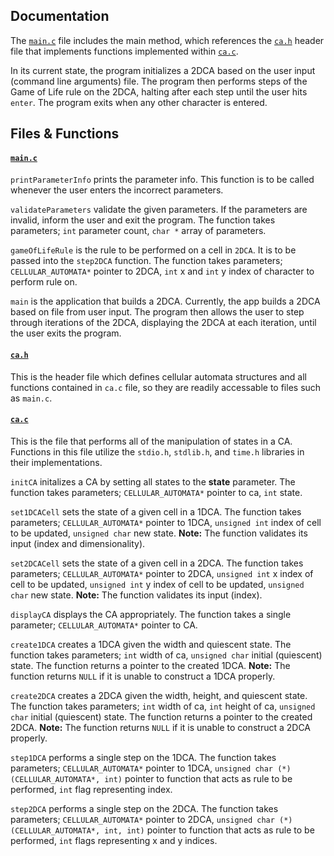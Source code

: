 ## Documentation

The [`main.c`](main.c) file includes the main method, which references the [`ca.h`](ca.h) header file that implements functions implemented within [`ca.c`](ca.c).

In its current state, the program initializes a 2DCA based on the user input (command line arguments) file. The program then performs steps of the Game of Life rule on the 2DCA, halting after each step until the user hits `enter`. The program exits when any other character is entered.

## Files & Functions

#### [`main.c`](main.c)

`printParameterInfo` prints the parameter info. This function is to be called whenever the user enters the incorrect parameters.

`validateParameters` validate the given parameters. If the parameters are invalid, inform the user and exit the program. The function takes parameters; `int` parameter count, `char *` array of parameters.

`gameOfLifeRule` is the rule to be performed on a cell in `2DCA`. It is to be passed into the `step2DCA` function. The function takes parameters; `CELLULAR_AUTOMATA*` pointer to 2DCA, `int` x and `int` y index of character to perform rule on.

`main` is the application that builds a 2DCA. Currently, the app builds a 2DCA based on file from user input. The program then allows the user to step through iterations of the 2DCA, displaying the 2DCA at each iteration, until the user exits the program.

#### [`ca.h`](ca.h)

This is the header file which defines cellular automata structures and all functions contained in `ca.c` file, so they are readily accessable to files such as `main.c`.

#### [`ca.c`](ca.c)

This is the file that performs all of the manipulation of states in a CA. Functions in this file utilize the `stdio.h`, `stdlib.h`, and `time.h` libraries in their implementations.

`initCA` initalizes a CA by setting all states to the **state** parameter. The function takes parameters; `CELLULAR_AUTOMATA*` pointer to ca, `int` state.

`set1DCACell` sets the state of a given cell in a 1DCA. The function takes parameters; `CELLULAR_AUTOMATA*` pointer to 1DCA, `unsigned int` index of cell to be updated, `unsigned char` new state. **Note:** The function validates its input (index and dimensionality).

`set2DCACell` sets the state of a given cell in a 2DCA. The function takes parameters; `CELLULAR_AUTOMATA*` pointer to 2DCA, `unsigned int` x index of cell to be updated, `unsigned int` y index of cell to be updated, `unsigned char` new state. **Note:** The function validates its input (index).

`displayCA` displays the CA appropriately. The function takes a single parameter; `CELLULAR_AUTOMATA*` pointer to CA.

`create1DCA` creates a 1DCA given the width and quiescent state. The function takes parameters; `int` width of ca, `unsigned char` initial (quiescent) state. The function returns a pointer to the created 1DCA. **Note:** The function returns `NULL` if it is unable to construct a 1DCA properly.

`create2DCA` creates a 2DCA given the width, height, and quiescent state. The function takes parameters; `int` width of ca, `int` height of ca, `unsigned char` initial (quiescent) state. The function returns a pointer to the created 2DCA. **Note:** The function returns `NULL` if it is unable to construct a 2DCA properly.

`step1DCA` performs a single step on the 1DCA. The function takes parameters; `CELLULAR_AUTOMATA*` pointer to 1DCA, `unsigned char (*)(CELLULAR_AUTOMATA*, int)` pointer to function that acts as rule to be performed, `int` flag representing index.

`step2DCA` performs a single step on the 2DCA. The function takes parameters; `CELLULAR_AUTOMATA*` pointer to 2DCA, `unsigned char (*)(CELLULAR_AUTOMATA*, int, int)` pointer to function that acts as rule to be performed, `int` flags representing x and y indices.